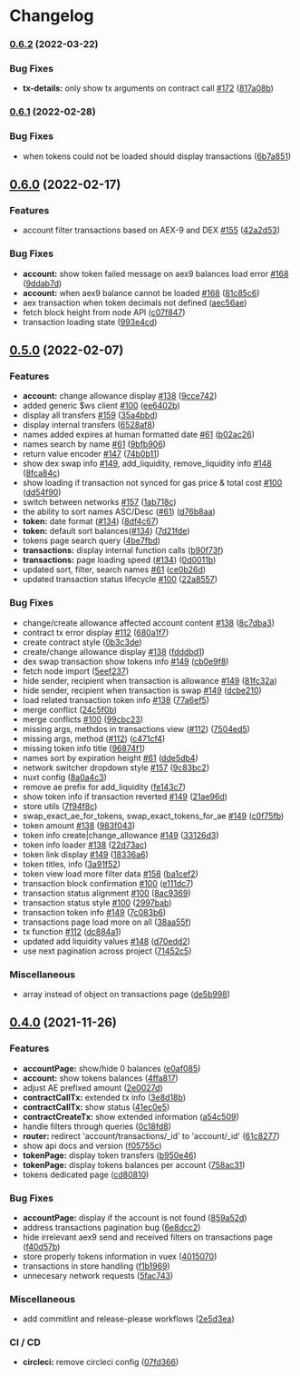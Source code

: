 # Changelog

### [0.6.2](https://www.github.com/aeternity/mdw-frontend/compare/v0.6.1...v0.6.2) (2022-03-22)


### Bug Fixes

* **tx-details:** only show tx arguments on contract call [#172](https://www.github.com/aeternity/mdw-frontend/issues/172) ([817a08b](https://www.github.com/aeternity/mdw-frontend/commit/817a08b9717238eb8cdd41c6280309fbf5ffbf76))

### [0.6.1](https://www.github.com/aeternity/mdw-frontend/compare/v0.6.0...v0.6.1) (2022-02-28)


### Bug Fixes

* when tokens could not be loaded should display transactions ([6b7a851](https://www.github.com/aeternity/mdw-frontend/commit/6b7a8516de125a985b88069e24ee702681a3a9f5))

## [0.6.0](https://www.github.com/aeternity/mdw-frontend/compare/v0.5.0...v0.6.0) (2022-02-17)


### Features

* account filter transactions based on AEX-9 and DEX [#155](https://www.github.com/aeternity/mdw-frontend/issues/155) ([42a2d53](https://www.github.com/aeternity/mdw-frontend/commit/42a2d532cb228d0b2c263036b44b637e38441b04))


### Bug Fixes

* **account:** show token failed message on aex9 balances load error [#168](https://www.github.com/aeternity/mdw-frontend/issues/168) ([9ddab7d](https://www.github.com/aeternity/mdw-frontend/commit/9ddab7de910d47c632f09fca8a99ebb0d663688d))
* **account:** when aex9 balance cannot be loaded [#168](https://www.github.com/aeternity/mdw-frontend/issues/168) ([81c85c6](https://www.github.com/aeternity/mdw-frontend/commit/81c85c6ec6d5e39837977f14d4930dd10e541b8c))
* aex transaction when token decimals not defined ([aec56ae](https://www.github.com/aeternity/mdw-frontend/commit/aec56ae7f31151e6d7401f4fe2ce83284231527d))
* fetch block height from node API ([c07f847](https://www.github.com/aeternity/mdw-frontend/commit/c07f8473f9a584635e2437459f643ac7f1fcf5a4))
* transaction loading state ([993e4cd](https://www.github.com/aeternity/mdw-frontend/commit/993e4cd89d6f2c97a1ff0b1e28dc0e772c59738a))

## [0.5.0](https://www.github.com/aeternity/mdw-frontend/compare/v0.4.0...v0.5.0) (2022-02-07)


### Features

* **account:** change allowance display [#138](https://www.github.com/aeternity/mdw-frontend/issues/138) ([9cce742](https://www.github.com/aeternity/mdw-frontend/commit/9cce7420305fcfe0108aea8b592b1c90cb07beb0))
* added generic $ws client [#100](https://www.github.com/aeternity/mdw-frontend/issues/100) ([ee6402b](https://www.github.com/aeternity/mdw-frontend/commit/ee6402b941d70294513b401bc8d61014bb952dbe))
* display all transfers [#159](https://www.github.com/aeternity/mdw-frontend/issues/159) ([35a4bbd](https://www.github.com/aeternity/mdw-frontend/commit/35a4bbd0782a7f517c7261bf410a5f1b1b680b49))
* display internal transfers ([6528af8](https://www.github.com/aeternity/mdw-frontend/commit/6528af8479013a1b0d299946a54b31d3163ccfc0))
* names added expires at human formatted date [#61](https://www.github.com/aeternity/mdw-frontend/issues/61) ([b02ac26](https://www.github.com/aeternity/mdw-frontend/commit/b02ac2615694b17a92c106c2a0d7219a6226bee0))
* names search by name [#61](https://www.github.com/aeternity/mdw-frontend/issues/61) ([9bfb906](https://www.github.com/aeternity/mdw-frontend/commit/9bfb90671b4696e05a700d8ee3ccafbb1cbc6d21))
* return value encoder [#147](https://www.github.com/aeternity/mdw-frontend/issues/147) ([74b0b11](https://www.github.com/aeternity/mdw-frontend/commit/74b0b11fcba550d02479a8a9284b07862137c1e6))
* show dex swap info [#149](https://www.github.com/aeternity/mdw-frontend/issues/149), add_liquidity, remove_liquidity info [#148](https://www.github.com/aeternity/mdw-frontend/issues/148) ([8fca84c](https://www.github.com/aeternity/mdw-frontend/commit/8fca84cd2268fcf8e5e3ce02155369f2cab616fd))
* show loading if transaction not synced for gas price & total cost [#100](https://www.github.com/aeternity/mdw-frontend/issues/100) ([dd54f90](https://www.github.com/aeternity/mdw-frontend/commit/dd54f90ace401e05ad2076a78ff7d0fbfa3b61dc))
* switch between networks [#157](https://www.github.com/aeternity/mdw-frontend/issues/157) ([1ab718c](https://www.github.com/aeternity/mdw-frontend/commit/1ab718c1b0d0cef2cd7ca7df40a90d50ade79bfa))
* the ability to sort names ASC/Desc ([#61](https://www.github.com/aeternity/mdw-frontend/issues/61)) ([d76b8aa](https://www.github.com/aeternity/mdw-frontend/commit/d76b8aaa97cf0d000740d6c0e3564451bbb7fe46))
* **token:** date format ([#134](https://www.github.com/aeternity/mdw-frontend/issues/134)) ([8df4c67](https://www.github.com/aeternity/mdw-frontend/commit/8df4c6753a8c9e4195c30cc740b0b0734722e8f1))
* **token:** default sort balances([#134](https://www.github.com/aeternity/mdw-frontend/issues/134)) ([7d21fde](https://www.github.com/aeternity/mdw-frontend/commit/7d21fde9e119c0507399cd4aeda240df642a5e73))
* tokens page search query ([4be7fbd](https://www.github.com/aeternity/mdw-frontend/commit/4be7fbdd8fa494db176fe1a5403f38ae1c366062))
* **transactions:** display internal function calls ([b90f73f](https://www.github.com/aeternity/mdw-frontend/commit/b90f73ff4fb6610e22f0bcd384dbd8e560dbde1d))
* **transactions:** page loading speed ([#134](https://www.github.com/aeternity/mdw-frontend/issues/134)) ([0d0011b](https://www.github.com/aeternity/mdw-frontend/commit/0d0011b83cc466b62164db2c646c78778107636b))
* updated sort, filter, search names [#61](https://www.github.com/aeternity/mdw-frontend/issues/61) ([ce0b26d](https://www.github.com/aeternity/mdw-frontend/commit/ce0b26d559810fc2ab3aea58d2d5c0b3abc34026))
* updated transaction status lifecycle [#100](https://www.github.com/aeternity/mdw-frontend/issues/100) ([22a8557](https://www.github.com/aeternity/mdw-frontend/commit/22a8557b18c13d909c092338d7a3e81b0551dc20))


### Bug Fixes

* change/create allowance affected account content [#138](https://www.github.com/aeternity/mdw-frontend/issues/138) ([8c7dba3](https://www.github.com/aeternity/mdw-frontend/commit/8c7dba3cab87cffcbb2b2b892dfcbb02b8f16607))
* contract tx error display [#112](https://www.github.com/aeternity/mdw-frontend/issues/112) ([680a1f7](https://www.github.com/aeternity/mdw-frontend/commit/680a1f77eac9e88abdb3045b4491fc9dd2a0102b))
* create contract style ([0b3c3de](https://www.github.com/aeternity/mdw-frontend/commit/0b3c3de72c07267bfe398895d522dde44c1c8e99))
* create/change allowance display [#138](https://www.github.com/aeternity/mdw-frontend/issues/138) ([fdddbd1](https://www.github.com/aeternity/mdw-frontend/commit/fdddbd1b22da6fd5057f7283911506ae2f2ce414))
* dex swap transaction show tokens info [#149](https://www.github.com/aeternity/mdw-frontend/issues/149) ([cb0e9f8](https://www.github.com/aeternity/mdw-frontend/commit/cb0e9f8c7f959dd5360a4865754590eda436782c))
* fetch node import ([5eef237](https://www.github.com/aeternity/mdw-frontend/commit/5eef237f06717277d14526cf657057f835766543))
* hide sender, recipient when transaction is allowance [#149](https://www.github.com/aeternity/mdw-frontend/issues/149) ([81fc32a](https://www.github.com/aeternity/mdw-frontend/commit/81fc32af6dac2b1c189fafe53dae984a2b8a9788))
* hide sender, recipient when transaction is swap [#149](https://www.github.com/aeternity/mdw-frontend/issues/149) ([dcbe210](https://www.github.com/aeternity/mdw-frontend/commit/dcbe2105c737ef7eb6b7e982062a1c51829cfda6))
* load related transaction token info [#138](https://www.github.com/aeternity/mdw-frontend/issues/138) ([77a6ef5](https://www.github.com/aeternity/mdw-frontend/commit/77a6ef51b1713d76c54ba6d9e9e17a7046132a7a))
* merge conflict ([24c5f0b](https://www.github.com/aeternity/mdw-frontend/commit/24c5f0b5cb37c8b652a40518cc6690d0d9ec4bab))
* merge conflicts [#100](https://www.github.com/aeternity/mdw-frontend/issues/100) ([99cbc23](https://www.github.com/aeternity/mdw-frontend/commit/99cbc2339f0a7c2ed93f08691ea426bb036e478b))
* missing args, methdos in transactions view ([#112](https://www.github.com/aeternity/mdw-frontend/issues/112)) ([7504ed5](https://www.github.com/aeternity/mdw-frontend/commit/7504ed5d1c274731c7edb96755d910ca7b825346))
* missing args, method ([#112](https://www.github.com/aeternity/mdw-frontend/issues/112)) ([c471cf4](https://www.github.com/aeternity/mdw-frontend/commit/c471cf44184bb210a20ae3b446de0e0af5624c3e))
* missing token info title ([96874f1](https://www.github.com/aeternity/mdw-frontend/commit/96874f142590e268b27fada333c8bc3a37ed3395))
* names sort by expiration height [#61](https://www.github.com/aeternity/mdw-frontend/issues/61) ([dde5db4](https://www.github.com/aeternity/mdw-frontend/commit/dde5db473ec8489c323813fdad14e68b85d23dc1))
* network switcher dropdown style [#157](https://www.github.com/aeternity/mdw-frontend/issues/157) ([9c83bc2](https://www.github.com/aeternity/mdw-frontend/commit/9c83bc2438591d5548d22db37e78fbc949d7e001))
* nuxt config ([8a0a4c3](https://www.github.com/aeternity/mdw-frontend/commit/8a0a4c31a3b99366ef5fe4fe8657a58a44de997b))
* remove ae prefix for add_liquidity ([fe143c7](https://www.github.com/aeternity/mdw-frontend/commit/fe143c792d1c527b93028b5224421b11df145ff8))
* show token info if transaction reverted [#149](https://www.github.com/aeternity/mdw-frontend/issues/149) ([21ae96d](https://www.github.com/aeternity/mdw-frontend/commit/21ae96dc0bb120545e17b1db7393f3250ac5fd2d))
* store utils ([7f94f8c](https://www.github.com/aeternity/mdw-frontend/commit/7f94f8c5978f1990499e9e2072acf93eb6ec064b))
* swap_exact_ae_for_tokens, swap_exact_tokens_for_ae [#149](https://www.github.com/aeternity/mdw-frontend/issues/149) ([c0f75fb](https://www.github.com/aeternity/mdw-frontend/commit/c0f75fb4ddac17b55c740ab7076effb72d4fa6d8))
* token amount [#138](https://www.github.com/aeternity/mdw-frontend/issues/138) ([983f043](https://www.github.com/aeternity/mdw-frontend/commit/983f043990509ca6be36ea0ad93c9be294e926ac))
* token info create|change_allowance [#149](https://www.github.com/aeternity/mdw-frontend/issues/149) ([33126d3](https://www.github.com/aeternity/mdw-frontend/commit/33126d322ed541d6a70d681e2a7deaca5d4469e4))
* token info loader [#138](https://www.github.com/aeternity/mdw-frontend/issues/138) ([22d73ac](https://www.github.com/aeternity/mdw-frontend/commit/22d73acd0248e94bc2c6ef1a9fb24c9a5e02b54c))
* token link display [#149](https://www.github.com/aeternity/mdw-frontend/issues/149) ([18336a6](https://www.github.com/aeternity/mdw-frontend/commit/18336a63ff2bede9b911ad60d78dab9b187e66a8))
* token titles, info ([3a91f52](https://www.github.com/aeternity/mdw-frontend/commit/3a91f525a69ed275ddf0e87ddbc0d6a586a77973))
* token view load more filter data [#158](https://www.github.com/aeternity/mdw-frontend/issues/158) ([ba1cef2](https://www.github.com/aeternity/mdw-frontend/commit/ba1cef24bc961f841f93b586262f4d64d02e3e48))
* transaction block confirmation [#100](https://www.github.com/aeternity/mdw-frontend/issues/100) ([e111dc7](https://www.github.com/aeternity/mdw-frontend/commit/e111dc790881d29aed065bdc8ed4c2c93f1097c9))
* transaction status alignment [#100](https://www.github.com/aeternity/mdw-frontend/issues/100) ([8ac9369](https://www.github.com/aeternity/mdw-frontend/commit/8ac936970ad8e6d9fd6f5d6361359bf493818a66))
* transaction status style [#100](https://www.github.com/aeternity/mdw-frontend/issues/100) ([2997bab](https://www.github.com/aeternity/mdw-frontend/commit/2997bab5ceefa7b7a1f87b2cd026caf084ca181d))
* transaction token info [#149](https://www.github.com/aeternity/mdw-frontend/issues/149) ([7c083b6](https://www.github.com/aeternity/mdw-frontend/commit/7c083b688414c6e3e6b05717f36e8f8ba3784e2f))
* transactions page load more on all ([38aa55f](https://www.github.com/aeternity/mdw-frontend/commit/38aa55fa0dba69b5a6030521d3f4e8d586792207))
* tx function [#112](https://www.github.com/aeternity/mdw-frontend/issues/112) ([dc884a1](https://www.github.com/aeternity/mdw-frontend/commit/dc884a1beaf80ab4e1a86087939bedaf65c9a41d))
* updated add liquidity values [#148](https://www.github.com/aeternity/mdw-frontend/issues/148) ([d70edd2](https://www.github.com/aeternity/mdw-frontend/commit/d70edd28a14f761b78da697bc7ebda746694d0d0))
* use next pagination across project ([71452c5](https://www.github.com/aeternity/mdw-frontend/commit/71452c50fb301cd2c196cd2a4d01a72d6d7fab45))


### Miscellaneous

* array instead of object on transactions page ([de5b998](https://www.github.com/aeternity/mdw-frontend/commit/de5b99877af7bdebb6f1e4b7ca5177d7dcb12527))

## [0.4.0](https://www.github.com/aeternity/mdw-frontend/compare/v0.3.0...v0.4.0) (2021-11-26)


### Features

* **accountPage:** show/hide 0 balances ([e0af085](https://www.github.com/aeternity/mdw-frontend/commit/e0af08505339ba5f8e729db9c275203662a4ed54))
* **account:** show tokens balances ([4ffa817](https://www.github.com/aeternity/mdw-frontend/commit/4ffa817e20473dde88d8f6f7690b3adfdcd49856))
* adjust AE prefixed amount ([2e0027d](https://www.github.com/aeternity/mdw-frontend/commit/2e0027dadae1036845685a9f8a5c83c593fb998f))
* **contractCallTx:** extended tx info ([3e8d18b](https://www.github.com/aeternity/mdw-frontend/commit/3e8d18bc34ba6ab58e5973ed9a569f5561c53795))
* **contractCallTx:** show status ([41ec0e5](https://www.github.com/aeternity/mdw-frontend/commit/41ec0e59ef723ac0cd9f9ebef60ad5227e495db7))
* **contractCreateTx:** show extended information ([a54c509](https://www.github.com/aeternity/mdw-frontend/commit/a54c5096ee21e71e0fd3050a856106dee521331d))
* handle filters through queries ([0c18fd8](https://www.github.com/aeternity/mdw-frontend/commit/0c18fd8e4e81546ea009741bbd37d6a4c221a628))
* **router:** redirect 'account/transactions/_id' to 'account/_id' ([61c8277](https://www.github.com/aeternity/mdw-frontend/commit/61c8277f1c57907a7a17ec25727510a0848b60e6))
* show api docs and version ([f05755c](https://www.github.com/aeternity/mdw-frontend/commit/f05755c892604e1723be3a6a73b10db7be14a6bd))
* **tokenPage:** display token transfers ([b950e46](https://www.github.com/aeternity/mdw-frontend/commit/b950e462496033410543526cb07d7037158d9360))
* **tokenPage:** display tokens balances per account ([758ac31](https://www.github.com/aeternity/mdw-frontend/commit/758ac3126a36170b8b3cc496d860184bc8b26df2))
* tokens dedicated page ([cd80810](https://www.github.com/aeternity/mdw-frontend/commit/cd80810de1b91a2e49a713d9d4bd2035f11da9dd))


### Bug Fixes

* **accountPage:** display if the account is not found ([859a52d](https://www.github.com/aeternity/mdw-frontend/commit/859a52d603711cf25d1b2df938b9d18678537e20))
* address transactions pagination bug ([6e8dcc2](https://www.github.com/aeternity/mdw-frontend/commit/6e8dcc288bfc65d56d33f5549b98c7b03286b2b8))
* hide irrelevant aex9 send and received filters on transactions page ([f40d57b](https://www.github.com/aeternity/mdw-frontend/commit/f40d57bff2e3aa010b2b2450b404981927598043))
* store properly tokens information in vuex ([4015070](https://www.github.com/aeternity/mdw-frontend/commit/4015070e86200ecd39490eca2f23b8eb600c3f48))
* transactions in store handling ([f1b1969](https://www.github.com/aeternity/mdw-frontend/commit/f1b1969a136c8f13e19f15f4208e0805cde1e0c5))
* unnecesary network requests ([5fac743](https://www.github.com/aeternity/mdw-frontend/commit/5fac743242dbc1c81730bd17bc6b546c4c9c264a))


### Miscellaneous

* add commitlint and release-please workflows ([2e5d3ea](https://www.github.com/aeternity/mdw-frontend/commit/2e5d3ea70b175b2c07b25cd5a36d0e1e47c43857))


### CI / CD

* **circleci:** remove circleci config ([07fd366](https://www.github.com/aeternity/mdw-frontend/commit/07fd3665414270f1b98da582fae1e13760b80fd8))
